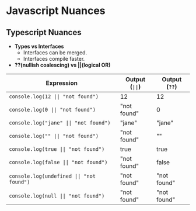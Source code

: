 # Javascript Nuances

## Typescript Nuances

- **Types vs Interfaces**
  - Interfaces can be merged.
  - Interfaces compile faster.
- **??(nullish coalescing) vs ||(logical OR)**

| Expression                                | Output (`\|\|`) | Output (`??`) |
| ----------------------------------------- | --------------- | ------------- |
| `console.log(12 \|\| "not found")`        | 12              | 12            |
| `console.log(0 \|\| "not found")`         | "not found"     | 0             |
| `console.log("jane" \|\| "not found")`    | "jane"          | "jane"        |
| `console.log("" \|\| "not found")`        | "not found"     | ""            |
| `console.log(true \|\| "not found")`      | true            | true          |
| `console.log(false \|\| "not found")`     | "not found"     | false         |
| `console.log(undefined \|\| "not found")` | "not found"     | "not found"   |
| `console.log(null \|\| "not found")`      | "not found"     | "not found"   |
